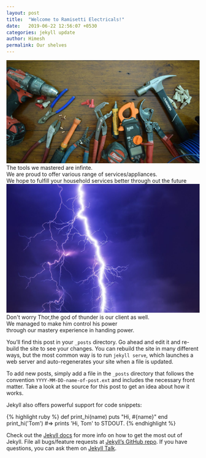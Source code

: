 ```yaml
---
layout: post
title:  "Welcome to Ramisetti Electricals!"
date:   2019-06-22 12:56:07 +0530
categories: jekyll update
author: Himesh
permalink: Our shelves
---
```


<img src="images/Tools.jpg" >
<br/>
 The tools we mastered are infinte. <br/>
 We are proud to offer various range of services/appliances. <br/>
 We hope to fulfill your household services better through out the future
 <br/>
<img src="images/thunder.jpg" >
<br/>
  Don't worry Thor,the god of thunder is our client as well. <br/>
  We managed to make him control his power <br/> 
  through our mastery experience in handing power.

You’ll find this post in your `_posts` directory. Go ahead and edit it and re-build the site to see your changes. You can rebuild the site in many different ways, but the most common way is to run `jekyll serve`, which launches a web server and auto-regenerates your site when a file is updated.

To add new posts, simply add a file in the `_posts` directory that follows the convention `YYYY-MM-DD-name-of-post.ext` and includes the necessary front matter. Take a look at the source for this post to get an idea about how it works.

Jekyll also offers powerful support for code snippets:

{% highlight ruby %}
def print_hi(name)
  puts "Hi, #{name}"
end
print_hi('Tom')
#=> prints 'Hi, Tom' to STDOUT.
{% endhighlight %}

Check out the [Jekyll docs][jekyll-docs] for more info on how to get the most out of Jekyll. File all bugs/feature requests at [Jekyll’s GitHub repo][jekyll-gh]. If you have questions, you can ask them on [Jekyll Talk][jekyll-talk].

[jekyll-docs]: https://jekyllrb.com/docs/home
[jekyll-gh]:   https://github.com/jekyll/jekyll
[jekyll-talk]: https://talk.jekyllrb.com/
